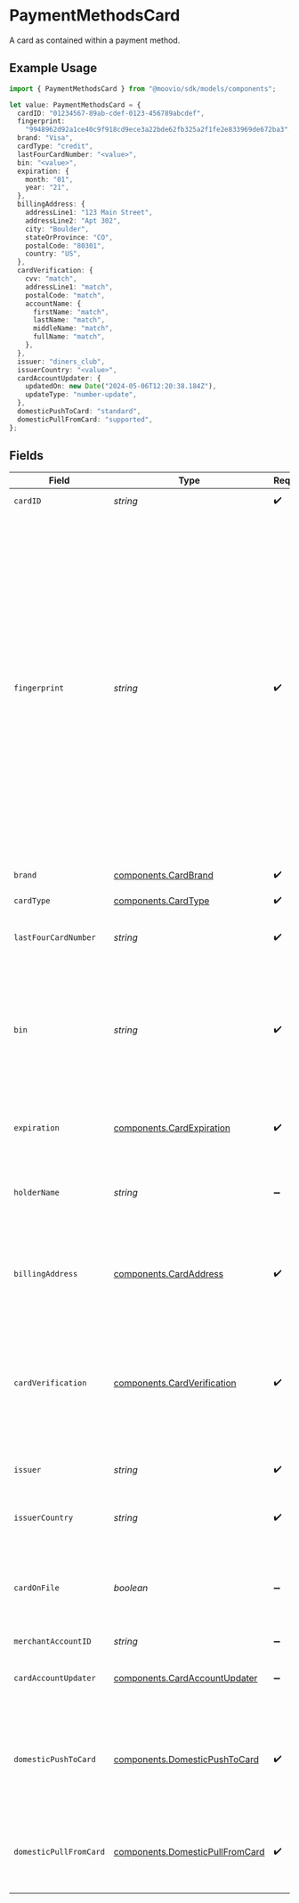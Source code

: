 # PaymentMethodsCard

A card as contained within a payment method.

## Example Usage

```typescript
import { PaymentMethodsCard } from "@moovio/sdk/models/components";

let value: PaymentMethodsCard = {
  cardID: "01234567-89ab-cdef-0123-456789abcdef",
  fingerprint:
    "9948962d92a1ce40c9f918cd9ece3a22bde62fb325a2f1fe2e833969de672ba3",
  brand: "Visa",
  cardType: "credit",
  lastFourCardNumber: "<value>",
  bin: "<value>",
  expiration: {
    month: "01",
    year: "21",
  },
  billingAddress: {
    addressLine1: "123 Main Street",
    addressLine2: "Apt 302",
    city: "Boulder",
    stateOrProvince: "CO",
    postalCode: "80301",
    country: "US",
  },
  cardVerification: {
    cvv: "match",
    addressLine1: "match",
    postalCode: "match",
    accountName: {
      firstName: "match",
      lastName: "match",
      middleName: "match",
      fullName: "match",
    },
  },
  issuer: "diners_club",
  issuerCountry: "<value>",
  cardAccountUpdater: {
    updatedOn: new Date("2024-05-06T12:20:38.184Z"),
    updateType: "number-update",
  },
  domesticPushToCard: "standard",
  domesticPullFromCard: "supported",
};
```

## Fields

| Field                                                                                                                                                                                                                                                                    | Type                                                                                                                                                                                                                                                                     | Required                                                                                                                                                                                                                                                                 | Description                                                                                                                                                                                                                                                              | Example                                                                                                                                                                                                                                                                  |
| ------------------------------------------------------------------------------------------------------------------------------------------------------------------------------------------------------------------------------------------------------------------------ | ------------------------------------------------------------------------------------------------------------------------------------------------------------------------------------------------------------------------------------------------------------------------ | ------------------------------------------------------------------------------------------------------------------------------------------------------------------------------------------------------------------------------------------------------------------------ | ------------------------------------------------------------------------------------------------------------------------------------------------------------------------------------------------------------------------------------------------------------------------ | ------------------------------------------------------------------------------------------------------------------------------------------------------------------------------------------------------------------------------------------------------------------------ |
| `cardID`                                                                                                                                                                                                                                                                 | *string*                                                                                                                                                                                                                                                                 | :heavy_check_mark:                                                                                                                                                                                                                                                       | ID of the card.                                                                                                                                                                                                                                                          | 01234567-89ab-cdef-0123-456789abcdef                                                                                                                                                                                                                                     |
| `fingerprint`                                                                                                                                                                                                                                                            | *string*                                                                                                                                                                                                                                                                 | :heavy_check_mark:                                                                                                                                                                                                                                                       | Uniquely identifies a linked payment card or token.<br/>For Apple Pay, the fingerprint is based on the tokenized card number and may vary based on the user's device.<br/>This field can be used to identify specific payment methods across multiple accounts on your platform. | 9948962d92a1ce40c9f918cd9ece3a22bde62fb325a2f1fe2e833969de672ba3                                                                                                                                                                                                         |
| `brand`                                                                                                                                                                                                                                                                  | [components.CardBrand](../../models/components/cardbrand.md)                                                                                                                                                                                                             | :heavy_check_mark:                                                                                                                                                                                                                                                       | The card brand.                                                                                                                                                                                                                                                          | Visa                                                                                                                                                                                                                                                                     |
| `cardType`                                                                                                                                                                                                                                                               | [components.CardType](../../models/components/cardtype.md)                                                                                                                                                                                                               | :heavy_check_mark:                                                                                                                                                                                                                                                       | The type of the card.                                                                                                                                                                                                                                                    | credit                                                                                                                                                                                                                                                                   |
| `lastFourCardNumber`                                                                                                                                                                                                                                                     | *string*                                                                                                                                                                                                                                                                 | :heavy_check_mark:                                                                                                                                                                                                                                                       | Last four digits of the card number                                                                                                                                                                                                                                      |                                                                                                                                                                                                                                                                          |
| `bin`                                                                                                                                                                                                                                                                    | *string*                                                                                                                                                                                                                                                                 | :heavy_check_mark:                                                                                                                                                                                                                                                       | The first six to eight digits of the card number, which identifies the financial institution that issued the card.                                                                                                                                                       |                                                                                                                                                                                                                                                                          |
| `expiration`                                                                                                                                                                                                                                                             | [components.CardExpiration](../../models/components/cardexpiration.md)                                                                                                                                                                                                   | :heavy_check_mark:                                                                                                                                                                                                                                                       | The expiration date of the card or token.                                                                                                                                                                                                                                | {<br/>"month": "01",<br/>"year": "21"<br/>}                                                                                                                                                                                                                              |
| `holderName`                                                                                                                                                                                                                                                             | *string*                                                                                                                                                                                                                                                                 | :heavy_minus_sign:                                                                                                                                                                                                                                                       | The name of the cardholder as it appears on the card.                                                                                                                                                                                                                    |                                                                                                                                                                                                                                                                          |
| `billingAddress`                                                                                                                                                                                                                                                         | [components.CardAddress](../../models/components/cardaddress.md)                                                                                                                                                                                                         | :heavy_check_mark:                                                                                                                                                                                                                                                       | N/A                                                                                                                                                                                                                                                                      | {<br/>"addressLine1": "123 Main Street",<br/>"addressLine2": "Apt 302",<br/>"city": "Boulder",<br/>"stateOrProvince": "CO",<br/>"postalCode": "80301",<br/>"country": "US"<br/>}                                                                                         |
| `cardVerification`                                                                                                                                                                                                                                                       | [components.CardVerification](../../models/components/cardverification.md)                                                                                                                                                                                               | :heavy_check_mark:                                                                                                                                                                                                                                                       | The results of submitting cardholder data to a card network for verification.                                                                                                                                                                                            | {<br/>"cvv": "match",<br/>"addressLine1": "match",<br/>"postalCode": "match",<br/>"accountName": {<br/>"firstName": "match",<br/>"lastName": "match",<br/>"middleName": "match",<br/>"fullName": "match"<br/>}<br/>}                                                     |
| `issuer`                                                                                                                                                                                                                                                                 | *string*                                                                                                                                                                                                                                                                 | :heavy_check_mark:                                                                                                                                                                                                                                                       | Financial institution that issued the card.                                                                                                                                                                                                                              |                                                                                                                                                                                                                                                                          |
| `issuerCountry`                                                                                                                                                                                                                                                          | *string*                                                                                                                                                                                                                                                                 | :heavy_check_mark:                                                                                                                                                                                                                                                       | Country where the card was issued.                                                                                                                                                                                                                                       |                                                                                                                                                                                                                                                                          |
| `cardOnFile`                                                                                                                                                                                                                                                             | *boolean*                                                                                                                                                                                                                                                                | :heavy_minus_sign:                                                                                                                                                                                                                                                       | Indicates cardholder has authorized card to be stored for future payments.                                                                                                                                                                                               |                                                                                                                                                                                                                                                                          |
| `merchantAccountID`                                                                                                                                                                                                                                                      | *string*                                                                                                                                                                                                                                                                 | :heavy_minus_sign:                                                                                                                                                                                                                                                       | N/A                                                                                                                                                                                                                                                                      |                                                                                                                                                                                                                                                                          |
| `cardAccountUpdater`                                                                                                                                                                                                                                                     | [components.CardAccountUpdater](../../models/components/cardaccountupdater.md)                                                                                                                                                                                           | :heavy_minus_sign:                                                                                                                                                                                                                                                       | The results of the most recent card update request.                                                                                                                                                                                                                      | {<br/>"updatedOn": "2024-05-06T12:20:38.184Z",<br/>"updateType": "number-update"<br/>}                                                                                                                                                                                   |
| `domesticPushToCard`                                                                                                                                                                                                                                                     | [components.DomesticPushToCard](../../models/components/domesticpushtocard.md)                                                                                                                                                                                           | :heavy_check_mark:                                                                                                                                                                                                                                                       | Indicates which level of domestic push-to-card transfer is supported by the card, if any.                                                                                                                                                                                | standard                                                                                                                                                                                                                                                                 |
| `domesticPullFromCard`                                                                                                                                                                                                                                                   | [components.DomesticPullFromCard](../../models/components/domesticpullfromcard.md)                                                                                                                                                                                       | :heavy_check_mark:                                                                                                                                                                                                                                                       | Indicates if the card supports domestic pull-from-card transfer.                                                                                                                                                                                                         | supported                                                                                                                                                                                                                                                                |